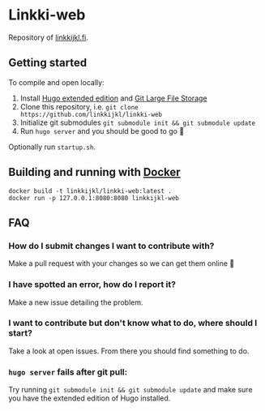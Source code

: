 # Linkki-web

Repository of [linkkijkl.fi](https://linkkijkl.fi).


## Getting started

To compile and open locally:
1. Install [Hugo extended edition](https://gohugo.io/) and [Git Large File Storage](https://git-lfs.com)
2. Clone this repository, i.e. `git clone https://github.com/linkkijkl/linkki-web`
3. Initialize git submodules `git submodule init && git submodule update`
4. Run `hugo server` and you should be good to go 🎉

Optionally run `startup.sh`.

## Building and running with [Docker](https://www.docker.com/)

```shell
docker build -t linkkijkl/linkki-web:latest .
docker run -p 127.0.0.1:8080:8080 linkkijkl-web
```


## FAQ

### How do I submit changes I want to contribute with?

Make a pull request with your changes so we can get them online 🙂

### I have spotted an error, how do I report it?

Make a new issue detailing the problem.

### I want to contribute but don't know what to do, where should I start?

Take a look at open issues. From there you should find something to do.

### `hugo server` fails after git pull:

Try running `git submodule init && git submodule update` and make sure
you have the extended edition of Hugo installed.
